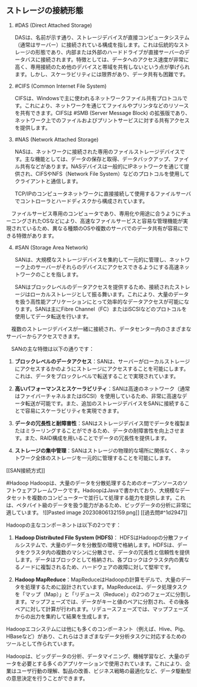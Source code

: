 ## ストレージの接続形態


1. #DAS (Direct Attached Storage)

   DASは、名前が示す通り、ストレージデバイスが直接コンピュータシステム（通常はサーバー）に接続されている構成を指します。これは伝統的なストレージの形態であり、内部または外部のハードドライブが直接サーバーのデータバスに接続されます。特徴としては、データへのアクセス速度が非常に高く、専用接続のため他のデバイスと帯域を共有しないという点が挙げられます。しかし、スケーラビリティには限界があり、データ共有も困難です。

2. #CIFS (Common Internet File System)

   CIFSは、Windowsで主に使われるネットワークファイル共有プロトコルです。これにより、ネットワークを通じてファイルやプリンタなどのリソースを共有できます。CIFSは #SMB (Server Message Block) の拡張版であり、ネットワーク上でのファイルおよびプリントサービスに対する共有アクセスを提供します。

3. #NAS (Network Attached Storage)

   NASは、ネットワークに接続された専用のファイルストレージデバイスです。主な機能としては、データの保存と取得、データバックアップ、ファイル共有などがあります。NASデバイスは一般的にIPネットワークを通じて提供され、CIFSやNFS（Network File System）などのプロトコルを使用してクライアントと通信します。
   
   TCP/IPのコンピュータネットワークに直接接続して使用するファイルサーバでコントローラとハードディスクから構成されています。  
   
　ファイルサービス専用のコンピュータであり、専用化や用途に合うようにチューニングされたOSなどにより、高速なファイルサービスと容易な管理機能が実現されているため、異なる種類のOSや複数のサーバでのデータ共有が容易にできる特徴があります。

4. #SAN (Storage Area Network)

   SANは、大規模なストレージデバイスを集約して一元的に管理し、ネットワーク上のサーバーがそれらのデバイスにアクセスできるようにする高速ネットワークのことを指します。
   
   SANはブロックレベルのデータアクセスを提供するため、接続されたストレージはローカルストレージとして振る舞います。これにより、大量のデータを扱う高性能アプリケーションにとって効率的なデータアクセスが可能になります。SANは主にFibre Channel（FC）またはiSCSIなどのプロトコルを使用してデータ転送を行います。

　複数のストレージデバイスが一緒に接続され、データセンター内のさまざまなサーバーからアクセスできます。

　SANの主な特徴は以下の通りです：

1. **ブロックレベルのデータアクセス**：SANは、サーバーがローカルストレージにアクセスするかのようにストレージにアクセスすることを可能にします。これは、データをブロックレベルで転送することで実現されています。

2. **高いパフォーマンスとスケーラビリティ**：SANは高速のネットワーク（通常はファイバーチャネルまたはiSCSI）を使用しているため、非常に高速なデータ転送が可能です。また、追加のストレージデバイスをSANに接続することで容易にスケーラビリティを実現できます。

3. **データの冗長性と耐障害性**：SANはストレージデバイス間でデータを複製またはミラーリングすることができるため、データの耐障害性を向上させます。また、RAID構成を用いることでデータの冗長性を提供します。

4. **ストレージの集中管理**：SANはストレージの物理的な場所に関係なく、ネットワーク全体のストレージを一元的に管理することを可能にします。

[[SAN接続方式]]

#Hadoop
Hadoopは、大量のデータを分散処理するためのオープンソースのソフトウェアフレームワークです。HadoopはJavaで書かれており、大規模なデータセットを複数のコンピューターで並行して処理する能力を提供します。これは、ペタバイト級のデータを扱う能力があるため、ビッグデータの分析に非常に適しています。
![[Pasted image 20230806132159.png]]
[[過去問#^1d2947]]

Hadoopの主なコンポーネントは以下の2つです：

1. **Hadoop Distributed File System (HDFS)**： HDFSはHadoopの分散ファイルシステムで、大量のデータを分散型の環境で格納します。HDFSは、データをクラスタ内の複数のマシンに分散させ、データの冗長性と信頼性を提供します。データはブロックとして格納され、各ブロックはクラスタ内の異なるノードに複製されるため、ハードウェアの故障に対して堅牢です。

2. **Hadoop MapReduce**：MapReduceはHadoopの計算モデルで、大量のデータを処理するために設計されています。MapReduceは、データ処理タスクを「マップ（Map）」と「リデュース（Reduce）」の2つのフェーズに分割します。マップフェーズでは、データがキーと値のペアに分割され、その後各ペアに対して計算が行われます。リデュースフェーズでは、マップフェーズからの出力を集約して結果を生成します。

Hadoopエコシステムには他にも多くのコンポーネント（例えば、Hive、Pig、HBaseなど）があり、これらはさまざまなデータ分析タスクに対応するためのツールとして作られています。

Hadoopは、ビッグデータの分析、データマイニング、機械学習など、大量のデータを必要とする多くのアプリケーションで使用されています。これにより、企業はユーザ行動の理解、製品の改善、ビジネス戦略の最適化など、データ駆動型の意思決定を行うことができます。


